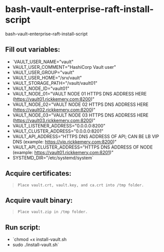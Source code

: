 # bash-vault-enterprise-raft-install-script
bash-vault-enterprise-raft-install-script

## Fill out variables:
* `VAULT_USER_NAME="vault"
* VAULT_USER_COMMENT="HashiCorp Vault user"
* VAULT_USER_GROUP="vault"
* VAULT_USER_HOME="/srv/vault"
* VAULT_STORAGE_PATH="/vault/vault01"
* VAULT_NODE_ID="vault01"
* VAULT_NODE_01="VAULT NODE 01 HTTPS DNS ADDRESS HERE (https://vault01.rickkemery.com:8200)"
* VAULT_NODE_02="VAULT NODE 02 HTTPS DNS ADDRESS HERE (https://vault02.rickkemery.com:8200)"
* VAULT_NODE_03="VAULT NODE 03 HTTPS DNS ADDRESS HERE (https://vault03.rickkemery.com:8200)"
* VAULT_LISTENER_ADDRESS="0.0.0.0:8200"
* VAULT_CLUSTER_ADDRESS="0.0.0.0:8201"
* VAULT_API_ADDRESS="HTTPS DNS ADDRESS OF API; CAN BE LB VIP DNS (example: https://vip.rickkemery.com:8200)"
* VAULT_API_CLUSTER_ADDRESS="HTTPS DNS ADDRESS OF NODE (example: https://vault01.rickkemery.com:8201)"
* SYSTEMD_DIR="/etc/systemd/system`

## Acquire certificates:
> `Place vault.crt, vault.key, and ca.crt into /tmp folder.`

## Acquire vault binary:
> `Place vault.zip in /tmp folder.`

## Run script:
* `chmod +x install-vault.sh
* sudo ./install-vault.sh`
